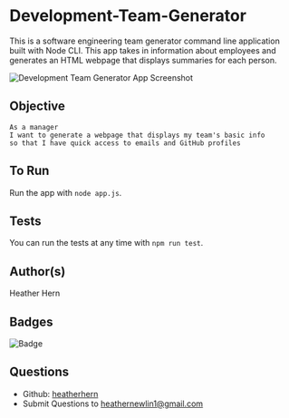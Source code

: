 # Development-Team-Generator

This is a software engineering team generator command line application built with Node CLI. This app takes in information about employees and generates an HTML webpage that displays summaries for each person. 

![Development Team Generator App Screenshot]('./Assets/app.png')

## Objective

```
As a manager
I want to generate a webpage that displays my team's basic info
so that I have quick access to emails and GitHub profiles
```

## To Run
Run the app with `node app.js`. 

## Tests
You can run the tests at any time with `npm run test`.

## Author(s)
Heather Hern

## Badges
![Badge](https://img.shields.io/badge/license-MIT-<green>)  

## Questions
* Github: [heatherhern](http://github.com/heatherhern)
* Submit Questions to [heathernewlin1@gmail.com](heathernewlin1@gmail.com)


